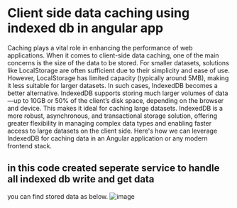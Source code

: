 # Client side data caching using indexed db in angular app

Caching plays a vital role in enhancing the performance of web applications. When it comes to client-side data caching, one of the main concerns is the size of the data to be stored. For smaller datasets, solutions like LocalStorage are often sufficient due to their simplicity and ease of use. However, LocalStorage has limited capacity (typically around 5MB), making it less suitable for larger datasets. In such cases, IndexedDB becomes a better alternative. IndexedDB supports storing much larger volumes of data—up to 10GB or 50% of the client’s disk space, depending on the browser and device. This makes it ideal for caching large datasets. IndexedDB is a more robust, asynchronous, and transactional storage solution, offering greater flexibility in managing complex data types and enabling faster access to large datasets on the client side. Here's how we can leverage IndexedDB for caching data in an Angular application  or any modern frontend stack. 

## in this code created seperate service to handle all indexed db write and get data 
you can find stored data as below.
![image](https://github.com/user-attachments/assets/102ed289-7092-40ce-b924-44175936af3a)

